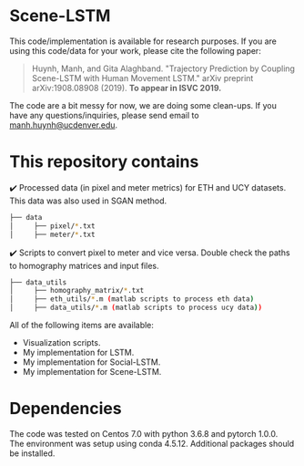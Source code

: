 # Scene-LSTM


This code/implementation is available for research purposes. If you are using this code/data for your work, please cite the following paper:

> Huynh, Manh, and Gita Alaghband. "Trajectory Prediction by Coupling Scene-LSTM with Human Movement LSTM." arXiv preprint arXiv:1908.08908 (2019). **To appear in ISVC 2019.**

The code are a bit messy for now, we are doing some clean-ups. If you have any questions/inquiries, please send email to manh.huynh@ucdenver.edu. 

# This repository contains
 :heavy_check_mark: Processed data (in pixel and meter metrics) for ETH and UCY datasets. This data was also used in SGAN method.
 ```bash
 ├── data 
 │     ├── pixel/*.txt
 │     ├── meter/*.txt
  ```
 :heavy_check_mark: Scripts to convert pixel to meter and vice versa. Double check the paths to 
 homography matrices and input files.

 ```bash
 ├── data_utils
 │     ├── homography_matrix/*.txt
 │     ├── eth_utils/*.m (matlab scripts to process eth data)
 │     ├── data_utils/*.m (matlab scripts to process ucy data))
 ```
 All of the following items are available: 
- Visualization scripts. 
- My implementation for LSTM. 
- My implementation for Social-LSTM. 
- My implementation for Scene-LSTM. 

# Dependencies
The code was tested on Centos 7.0 with python 3.6.8 and pytorch 1.0.0.\
The environment was setup using conda 4.5.12. Additional packages should be installed.



